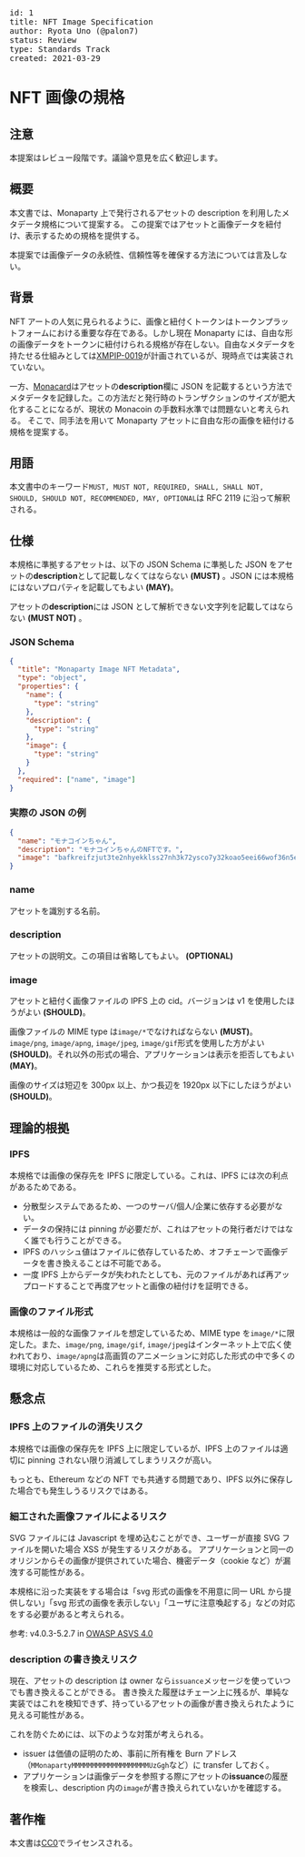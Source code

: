 <pre>
id: 1 
title: NFT Image Specification
author: Ryota Uno (@palon7)
status: Review
type: Standards Track
created: 2021-03-29
</pre>

# NFT 画像の規格

## 注意

本提案はレビュー段階です。議論や意見を広く歓迎します。

## 概要

本文書では、Monaparty 上で発行されるアセットの description を利用したメタデータ規格について提案する。
この提案ではアセットと画像データを紐付け、表示するための規格を提供する。

本提案では画像データの永続性、信頼性等を確保する方法については言及しない。

## 背景

NFT アートの人気に見られるように、画像と紐付くトークンはトークンプラットフォームにおける重要な存在である。しかし現在 Monaparty には、自由な形の画像データをトークンに紐付けられる規格が存在しない。自由なメタデータを持たせる仕組みとしては[XMPIP-0019](https://github.com/monaparty/XMPIP/blob/master/XMPIP-0019.md)が計画されているが、現時点では実装されていない。

一方、[Monacard](https://card.mona.jp/)はアセットの**description**欄に JSON を記載するという方法でメタデータを記録した。この方法だと発行時のトランザクションのサイズが肥大化することになるが、現状の Monacoin の手数料水準では問題ないと考えられる。
そこで、同手法を用いて Monaparty アセットに自由な形の画像を紐付ける規格を提案する。

## 用語

本文書中のキーワード`MUST, MUST NOT, REQUIRED, SHALL, SHALL NOT, SHOULD, SHOULD NOT, RECOMMENDED, MAY, OPTIONAL`は RFC 2119 に沿って解釈される。

## 仕様

本規格に準拠するアセットは、以下の JSON Schema に準拠した JSON をアセットの**description**として記載しなくてはならない **(MUST)** 。JSON には本規格にはないプロパティを記載してもよい **(MAY)**。

アセットの**description**には JSON として解析できない文字列を記載してはならない **(MUST NOT)** 。

### JSON Schema

```json
{
  "title": "Monaparty Image NFT Metadata",
  "type": "object",
  "properties": {
    "name": {
      "type": "string"
    },
    "description": {
      "type": "string"
    },
    "image": {
      "type": "string"
    }
  },
  "required": ["name", "image"]
}
```

### 実際の JSON の例

```json
{
  "name": "モナコインちゃん",
  "description": "モナコインちゃんのNFTです。",
  "image": "bafkreifzjut3te2nhyekklss27nh3k72ysco7y32koao5eei66wof36n5e"
}
```

### name

アセットを識別する名前。

### description

アセットの説明文。この項目は省略してもよい。 **(OPTIONAL)**

### image

アセットと紐付く画像ファイルの IPFS 上の cid。バージョンは v1 を使用したほうがよい **(SHOULD)**。

画像ファイルの MIME type は`image/*`でなければならない **(MUST)**。`image/png`, `image/apng`, `image/jpeg`, `image/gif`形式を使用した方がよい **(SHOULD)**。それ以外の形式の場合、アプリケーションは表示を拒否してもよい **(MAY)**。

画像のサイズは短辺を 300px 以上、かつ長辺を 1920px 以下にしたほうがよい **(SHOULD)**。

## 理論的根拠

### IPFS

本規格では画像の保存先を IPFS に限定している。これは、IPFS には次の利点があるためである。

- 分散型システムであるため、一つのサーバ/個人/企業に依存する必要がない。
- データの保持には pinning が必要だが、これはアセットの発行者だけではなく誰でも行うことができる。
- IPFS のハッシュ値はファイルに依存しているため、オフチェーンで画像データを書き換えることは不可能である。
- 一度 IPFS 上からデータが失われたとしても、元のファイルがあれば再アップロードすることで再度アセットと画像の紐付けを証明できる。

### 画像のファイル形式

本規格は一般的な画像ファイルを想定しているため、MIME type を`image/*`に限定した。また、`image/png`, `image/gif`, `image/jpeg`はインターネット上で広く使われており、`image/apng`は高画質のアニメーションに対応した形式の中で多くの環境に対応しているため、これらを推奨する形式とした。

## 懸念点

### IPFS 上のファイルの消失リスク

本規格では画像の保存先を IPFS 上に限定しているが、IPFS 上のファイルは適切に pinning されない限り消滅してしまうリスクが高い。

もっとも、Ethereum などの NFT でも共通する問題であり、IPFS 以外に保存した場合でも発生しうるリスクではある。

### 細工された画像ファイルによるリスク

SVG ファイルには Javascript を埋め込むことができ、ユーザーが直接 SVG ファイルを開いた場合 XSS が発生するリスクがある。
アプリケーションと同一のオリジンからその画像が提供されていた場合、機密データ（cookie など）が漏洩する可能性がある。

本規格に沿った実装をする場合は「svg 形式の画像を不用意に同一 URL から提供しない」「svg 形式の画像を表示しない」「ユーザに注意喚起する」などの対応をする必要があると考えられる。

参考: v4.0.3-5.2.7 in [OWASP ASVS 4.0](https://github.com/OWASP/ASVS/blob/v4.0.3/4.0/en/0x13-V5-Validation-Sanitization-Encoding.md)

### description の書き換えリスク

現在、アセットの description は owner なら`issuance`メッセージを使っていつでも書き換えることができる。
書き換えた履歴はチェーン上に残るが、単純な実装ではこれを検知できず、持っているアセットの画像が書き換えられたように見える可能性がある。

これを防ぐためには、以下のような対策が考えられる。

- issuer は価値の証明のため、事前に所有権を Burn アドレス（`MMonapartyMMMMMMMMMMMMMMMMMMMUzGgh`など）に transfer しておく。
- アプリケーションは画像データを参照する際にアセットの**issuance**の履歴を検索し、description 内の`image`が書き換えられていないかを確認する。

## 著作権

本文書は[CC0](https://creativecommons.org/publicdomain/zero/1.0/)でライセンスされる。

